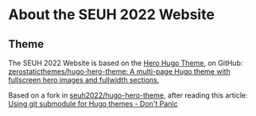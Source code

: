# About the SEUH 2022 Website



## Theme

The SEUH 2022 Website is based on the
[Hero Hugo Theme](https://themes.gohugo.io/themes/hugo-hero-theme/), on GitHub:
[zerostaticthemes/hugo-hero-theme: A multi-page Hugo theme with fullscreen hero images and fullwidth sections.](https://github.com/zerostaticthemes/hugo-hero-theme)

Based on a fork in [seuh2022/hugo-hero-theme](https://github.com/seuh2022/hugo-hero-theme), after
reading this article:
[Using git submodule for Hugo themes - Don't Panic](https://www.andrewhoog.com/post/git-submodule-for-hugo-themes/)
